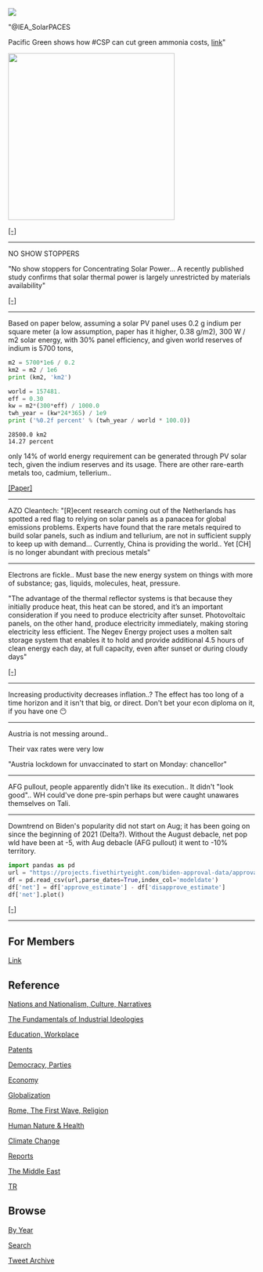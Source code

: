 <img src="https://drive.google.com/uc?export=view&id=1B2wf9R7AMH1d7Vw6e2mucLbIQ5NSjir7"/>

"@IEA_SolarPACES

Pacific Green shows how #CSP can cut green ammonia costs, [link](https://www.pacificgreen-solar.com/articles/pacific-green-shows-how-cut-green-ammonia-costs-ammonia-energy-conference-2021)"

<img width="340" src="https://pbs.twimg.com/media/FEOBT38XMAECsfL?format=jpg&name=small"/>

[[-]](https://twitter.com/IEA_SolarPACES/status/1460152887716290563)

---

NO SHOW STOPPERS

"No show stoppers for Concentrating Solar Power... A recently published
study confirms that solar thermal power is largely unrestricted by
materials availability"

[[-]](https://www.chalmers.se/en/news/Pages/No-show-stoppers-for-Concentrating-Solar-Power.aspx)

---

Based on paper below, assuming a solar PV panel uses 0.2 g indium per
square meter (a low assumption, paper has it higher, 0.38 g/m2), 300 W
/ m2 solar energy, with 30% panel efficiency, and given world reserves
of indium is 5700 tons,

```python
m2 = 5700*1e6 / 0.2
km2 = m2 / 1e6
print (km2, 'km2')

world = 157481.
eff = 0.30
kw = m2*(300*eff) / 1000.0
twh_year = (kw*24*365) / 1e9
print ('%0.2f percent' % (twh_year / world * 100.0))
```

```text
28500.0 km2
14.27 percent
```

only 14% of world energy requirement can be generated through PV solar
tech, given the indium reserves and its usage. There are other
rare-earth metals too, cadmium, tellerium..

[[Paper]](https://www.researchgate.net/publication/281617586_Assessing_Rare_Metal_Availability_Challenges_for_Solar_Energy_Technologies)

---

AZO Cleantech: "[R]ecent research coming out of the Netherlands has
spotted a red flag to relying on solar panels as a panacea for global
emissions problems. Experts have found that the rare metals required
to build solar panels, such as indium and tellurium, are not in
sufficient supply to keep up with demand... Currently, China is
providing the world.. Yet [CH] is no longer abundant with precious
metals"

---

Electrons are fickle.. Must base the new energy system on things with
more of substance; gas, liquids, molecules, heat, pressure.

"The advantage of the thermal reflector systems is that because they
initially produce heat, this heat can be stored, and it’s an important
consideration if you need to produce electricity after
sunset. Photovoltaic panels, on the other hand, produce electricity
immediately, making storing electricity less efficient. The Negev
Energy project uses a molten salt storage system that enables it to
hold and provide additional 4.5 hours of clean energy each day, at
full capacity, even after sunset or during cloudy days"

[[-]](https://www.timesofisrael.com/israel-marks-start-of-work-at-thermal-solar-sea-of-mirrors-plant-in-negev/)

---

Increasing productivity decreases inflation..? The effect has too long
of a time horizon and it isn't that big, or direct. Don't bet your
econ diploma on it, if you have one 😶

---

Austria is not messing around..

Their vax rates were very low

"Austria lockdown for unvaccinated to start on Monday: chancellor"

---

AFG pullout, people apparently didn't like its execution.. It didn't
"look good".. WH could've done pre-spin perhaps but were caught
unawares themselves on Tali.

---

Downtrend on Biden's popularity did not start on Aug; it has been
going on since the beginning of 2021 (Delta?). Without the August
debacle, net pop wld have been at -5, with Aug debacle (AFG pullout)
it went to -10% territory.

```python
import pandas as pd
url = "https://projects.fivethirtyeight.com/biden-approval-data/approval_topline.csv"
df = pd.read_csv(url,parse_dates=True,index_col='modeldate')
df['net'] = df['approve_estimate'] - df['disapprove_estimate']
df['net'].plot()
```

[[-]](https://pbs.twimg.com/media/FEQQdehXsAsAo4z?format=png&name=small)

---

## For Members

[Link](https://thirdwave-members.herokuapp.com)

## Reference

[Nations and Nationalism, Culture, Narratives](/2013/02/nations-and-nationalism.md)

[The Fundamentals of Industrial Ideologies](/2011/04/fundamentals-of-industrial-ideologies.md)

[Education, Workplace](2017/09/education-workplace.md)

[Patents](/2018/09/patents.md)

[Democracy, Parties](/2016/11/democracy.md)

[Economy](/2018/05/economy.md)

[Globalization](/2018/09/globalization.md)

[Rome, The First Wave, Religion](/2017/12/rome.md)

[Human Nature & Health](/2020/07/human-nature.md)

[Climate Change](/2018/12/climate.md)

[Reports](/2019/05/reports.md)

[The Middle East](/2019/07/middleeast.md)

[TR](../tr)

## Browse

[By Year](years.md)

[Search](search.html)

[Tweet Archive](/tweets/README.md)


